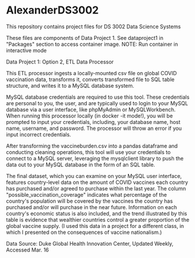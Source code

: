 # AlexanderDS3002
This repository contains project files for DS 3002 Data Science Systems

These files are components of Data Project 1. See dataproject1 in "Packages" section to access container image. NOTE: Run container in interactive mode

Data Project 1: Option 2, ETL Data Processor

This ETL processor ingests a locally-mounted csv file on global COVID vaccination data, transforms it, converts transformed file to SQL table structure, and writes it to a MySQL database system.

MySQL database credentials are required to use this tool. These credentials are personal to you, the user, and are typically used to login to your MySQL database via a user interface, like phpMyAdmin or MySQLWorkbench. When running this processor locally (in docker -it mode!), you will be prompted to input your credentials, including, your database name, host name, username, and password. The processor will throw an error if you input incorrect credentials. 

After transforming the vaccineburden.csv into a pandas dataframe and conducting cleaning operations, this tool will use your credentials to connect to a MySQL server, leveraging the mysqlclient library to push the data out to your MySQL database in the form of an SQL table.

The final dataset, which you can examine on your MySQL user interface, features country-level data on the amount of COVID vaccines each country has purchased and/or agreed to purchase within the last year. The column "possible_vaccination_coverage" indicates what percentage of the country's population will be covered by the vaccines the country has purchased and/or will purchase in the near future. Information on each country's economic status is also included, and the trend illustrated by this table is evidence that wealthier countries control a greater proportion of the global vaccine supply. (I used this data in a project for a different class, in which I presented on the consequences of vaccine nationalism.)

Data Source: Duke Global Health Innovation Center, Updated Weekly, Accessed Mar. 16
